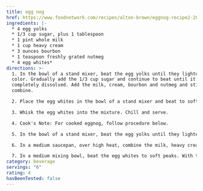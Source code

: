 ```yaml
---
title: egg nog
href: https://www.foodnetwork.com/recipes/alton-brown/eggnog-recipe2-2013745
ingredients: |-
  * 4 egg yolks
  * 1/3 cup sugar, plus 1 tablespoon
  * 1 pint whole milk
  * 1 cup heavy cream
  * 3 ounces bourbon
  * 1 teaspoon freshly grated nutmeg
  * 4 egg whites*
directions: >-
  1. In the bowl of a stand mixer, beat the egg yolks until they lighten in
  color. Gradually add the 1/3 cup sugar and continue to beat until it is
  completely dissolved. Add the milk, cream, bourbon and nutmeg and stir to
  combine.

  2. Place the egg whites in the bowl of a stand mixer and beat to soft peaks. With the mixer still running gradually add the 1 tablespoon of sugar and beat until stiff peaks form.

  3. Whisk the egg whites into the mixture. Chill and serve.

  4. Cook's Note: For cooked eggnog, follow procedure below.

  5. In the bowl of a stand mixer, beat the egg yolks until they lighten in color. Gradually add the 1/3 cup sugar and continue to beat until it is completely dissolved. Set aside.

  6. In a medium saucepan, over high heat, combine the milk, heavy cream and nutmeg and bring just to a boil, stirring occasionally. Remove from the heat and gradually temper the hot mixture into the egg and sugar mixture. Then return everything to the pot and cook until the mixture reaches 160 degrees F. Remove from the heat, stir in the bourbon, pour into a medium mixing bowl, and set in the refrigerator to chill.

  7. In a medium mixing bowl, beat the egg whites to soft peaks. With the mixer running gradually add the 1 tablespoon of sugar and beat until stiff peaks form. Whisk the egg whites into the chilled mixture.
category: beverage
servings: "6"
rating: 4
hasBeenTested: false
---
```

